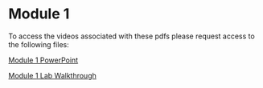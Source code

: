 # Module 1

To access the videos associated with these pdfs please request access to the following files:

[Module 1 PowerPoint](https://uflorida-my.sharepoint.com/:v:/g/personal/butkaa_ufl_edu/EZqOx1NAsUtLt9Trhoa3RsgBkFaZnaXRCwdqF8HdNbncCg?nav=eyJyZWZlcnJhbEluZm8iOnsicmVmZXJyYWxBcHAiOiJPbmVEcml2ZUZvckJ1c2luZXNzIiwicmVmZXJyYWxBcHBQbGF0Zm9ybSI6IldlYiIsInJlZmVycmFsTW9kZSI6InZpZXciLCJyZWZlcnJhbFZpZXciOiJNeUZpbGVzTGlua0NvcHkifX0&e=slcRvY)

[Module 1 Lab Walkthrough](https://uflorida-my.sharepoint.com/:v:/g/personal/butkaa_ufl_edu/Ec0I8r0cN_xNtqoQMGCRlEQBCJOS4wTQZQK9Tf0QgtRCiA?nav=eyJyZWZlcnJhbEluZm8iOnsicmVmZXJyYWxBcHAiOiJPbmVEcml2ZUZvckJ1c2luZXNzIiwicmVmZXJyYWxBcHBQbGF0Zm9ybSI6IldlYiIsInJlZmVycmFsTW9kZSI6InZpZXciLCJyZWZlcnJhbFZpZXciOiJNeUZpbGVzTGlua0NvcHkifX0&e=g2Uab5)
